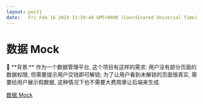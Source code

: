 ```yaml
---
layout: post1
date:   Fri Feb 16 2024 13:39:46 GMT+0000 (Coordinated Universal Time)
---
```

# 数据 Mock

<aside>
📖 **背景:** 作为一个数据管理平台, 这个项目有这样的需求: 用户没有部分页面的数据权限, 但需要提示用户交钱即可解锁; 为了让用户看到未解锁的页面很真实, 需要给用户展示假数据, 这种情况下也不需要大费周章让后端来生成.

</aside>

[数据 Mock](%E6%95%B0%E6%8D%AE%20Mock%20f3f0628acad048339c94f243a1c0b232)